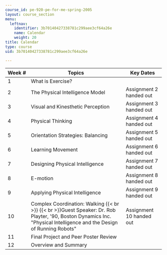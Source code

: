 ```yaml
---
course_id: pe-920-pe-for-me-spring-2005
layout: course_section
menu:
  leftnav:
    identifier: 3b70140427338781c299aee3cf64a26e
    name: Calendar
    weight: 20
title: Calendar
type: course
uid: 3b70140427338781c299aee3cf64a26e

---
```


| Week # | Topics | Key Dates |
| --- | --- | --- |
| 1 | What is Exercise? |  |
| 2 | The Physical Intelligence Model | Assignment 2 handed out |
| 3 | Visual and Kinesthetic Perception | Assignment 3 handed out |
| 4 | Physical Thinking | Assignment 4 handed out |
| 5 | Orientation Strategies: Balancing | Assignment 5 handed out |
| 6 | Learning Movement | Assignment 6 handed out |
| 7 | Designing Physical Intelligence | Assignment 7 handed out |
| 8 | E-motion | Assignment 8 handed out |
| 9 | Applying Physical Intelligence | Assignment 9 handed out |
| 10 | Complex Coordination: Walking  {{< br >}}  {{< br >}}Guest Speaker: Dr. Rob Playter, '90, Boston Dynamics Inc. "Physical Intelligence and the Design of Running Robots" | Assignment 10 handed out |
| 11 | Final Project and Peer Poster Review |  |
| 12 | Overview and Summary |